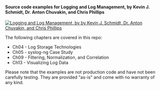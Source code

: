 #### Source code examples for Logging and Log Management, by Kevin J. Schmidt, Dr. Anton Chuvakin, and Chris Phillips
    
[![Logging and Log Management, by by Kevin J. Schmidt, Dr. Anton Chuvakin, and Chris Phillips](https://secure-ecsd.elsevier.com/covers/80/Tango2/large/9781597496353.jpg)](https://www.elsevier.com/books/logging-and-log-management/chuvakin/978-1-59749-635-3/)

The following chapters are covered in this repo:

* Ch04 - Log Storage Technologies
* Ch05 - syslog-ng Case Study
* Ch09 - Filtering, Normalization, and Correlation
* Ch13 - Visualizing Log Data

Please note that the examples are not production code and have not been carefully testing. They are provided "as-is" and come with no warranty of any kind.
